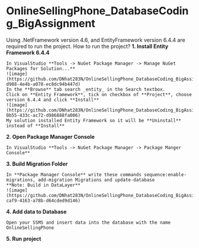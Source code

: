 # OnlineSellingPhone_DatabaseCoding_BigAssignment
Using .NetFramework version 4.6, and EntityFramework version 6.4.4 are required to run the project.
How to run the project?
**1. Install Entity Framework 6.4.4**

    In VisualStudio **Tools -> NuGet Package Manager -> Manage NuGet Packages for Solution...**
    ![image](https://github.com/DNhat283N/OnlineSellingPhone_DatabaseCoding_BigAssignment/assets/112379980/7cffb516-d988-4e4b-a078-ec8dc94b447d)
    In the **Browse** tab search _entity_ in the Search textbox.
    Click on **Entity Framework**, tick on checkbox of **Project**, choose version 6.4.4 and click **Install** 
    ![image](https://github.com/DNhat283N/OnlineSellingPhone_DatabaseCoding_BigAssignment/assets/112379980/c3041886-0b55-433c-ac72-d986888fa006)
    My solution installed Entity Framework so it will be **Uninstall** instead of **Install**
    
**2. Open Package Manager Console**

    In VisualStudio **Tools -> NuGet Package Manager -> Package Manger Console**
    
**3. Build Migration Folder**

    In **Package Manager Console** write these commands sequence:enable-migrations, add-migration Migrations and update-database
    **Note: Build in DataLayer**
    ![image](https://github.com/DNhat283N/OnlineSellingPhone_DatabaseCoding_BigAssignment/assets/112379980/53bef44a-caf9-4163-a78b-d64cded9d146)

**4. Add data to Database**

    Open your SSMS and insert data into the database with the name OnlineSellingPhone
    
**5. Run project**
